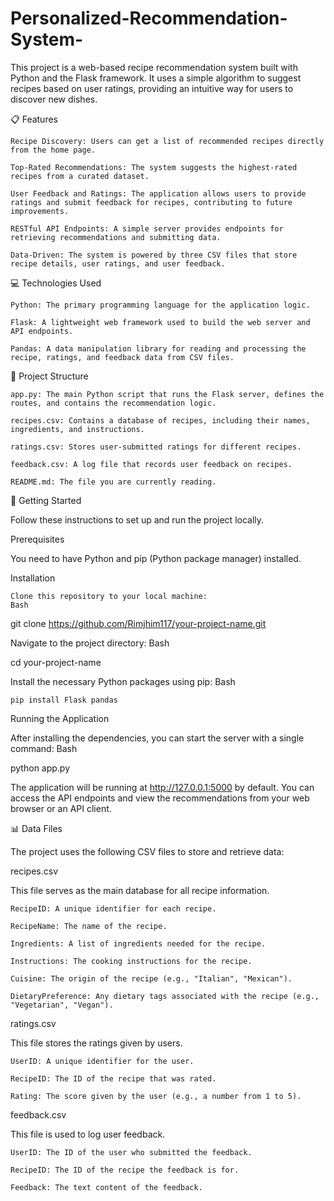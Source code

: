 # Personalized-Recommendation-System-

This project is a web-based recipe recommendation system built with Python and the Flask framework. It uses a simple algorithm to suggest recipes based on user ratings, providing an intuitive way for users to discover new dishes.

📋 Features

    Recipe Discovery: Users can get a list of recommended recipes directly from the home page.

    Top-Rated Recommendations: The system suggests the highest-rated recipes from a curated dataset.

    User Feedback and Ratings: The application allows users to provide ratings and submit feedback for recipes, contributing to future improvements.

    RESTful API Endpoints: A simple server provides endpoints for retrieving recommendations and submitting data.

    Data-Driven: The system is powered by three CSV files that store recipe details, user ratings, and user feedback.

💻 Technologies Used

    Python: The primary programming language for the application logic.

    Flask: A lightweight web framework used to build the web server and API endpoints.

    Pandas: A data manipulation library for reading and processing the recipe, ratings, and feedback data from CSV files.

📂 Project Structure

    app.py: The main Python script that runs the Flask server, defines the routes, and contains the recommendation logic.

    recipes.csv: Contains a database of recipes, including their names, ingredients, and instructions.

    ratings.csv: Stores user-submitted ratings for different recipes.

    feedback.csv: A log file that records user feedback on recipes.

    README.md: The file you are currently reading.

🚀 Getting Started

Follow these instructions to set up and run the project locally.

Prerequisites

You need to have Python and pip (Python package manager) installed.

Installation

    Clone this repository to your local machine:
    Bash

git clone https://github.com/Rimjhim117/your-project-name.git

Navigate to the project directory:
Bash

cd your-project-name

Install the necessary Python packages using pip:
Bash

    pip install Flask pandas

Running the Application

After installing the dependencies, you can start the server with a single command:
Bash

python app.py

The application will be running at http://127.0.0.1:5000 by default. You can access the API endpoints and view the recommendations from your web browser or an API client.

📊 Data Files

The project uses the following CSV files to store and retrieve data:

recipes.csv

This file serves as the main database for all recipe information.

    RecipeID: A unique identifier for each recipe.

    RecipeName: The name of the recipe.

    Ingredients: A list of ingredients needed for the recipe.

    Instructions: The cooking instructions for the recipe.

    Cuisine: The origin of the recipe (e.g., "Italian", "Mexican").

    DietaryPreference: Any dietary tags associated with the recipe (e.g., "Vegetarian", "Vegan").

ratings.csv

This file stores the ratings given by users.

    UserID: A unique identifier for the user.

    RecipeID: The ID of the recipe that was rated.

    Rating: The score given by the user (e.g., a number from 1 to 5).

feedback.csv

This file is used to log user feedback.

    UserID: The ID of the user who submitted the feedback.

    RecipeID: The ID of the recipe the feedback is for.

    Feedback: The text content of the feedback.


